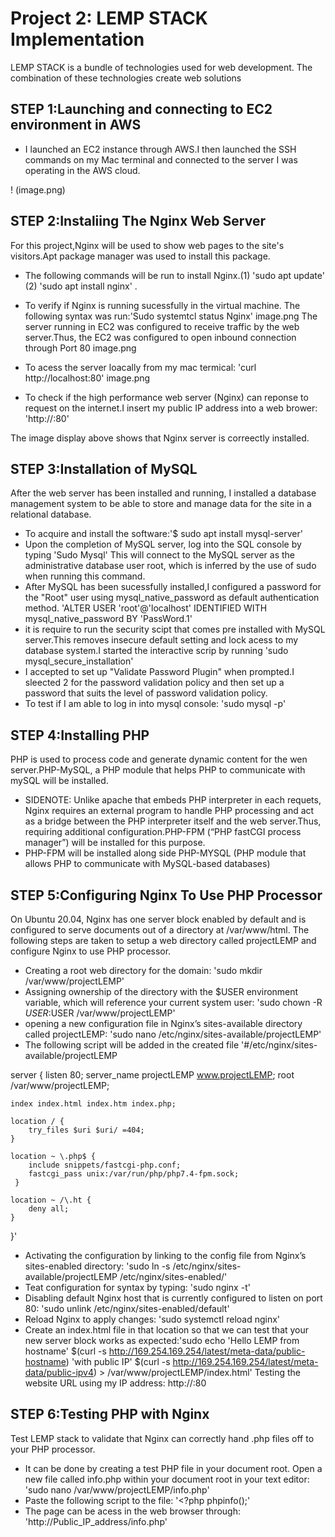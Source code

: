
# Project 2: LEMP STACK Implementation
LEMP STACK is a bundle of technologies used for web development. The combination of these technologies create web solutions

## STEP 1:Launching and connecting to EC2 environment in AWS

* I launched an EC2 instance through AWS.I then launched the SSH commands on my Mac terminal and connected to the server I was operating in the AWS cloud.

! (image.png)

## STEP 2:Instaliing The Nginx Web Server

For this project,Nginx will be used to show web pages to the site's visitors.Apt package manager was used to install this package. 
* The following commands will be run to install Nginx.(1) 'sudo apt update' (2) 'sudo apt install nginx' . 
* To verify if Nginx is running sucessfully in the virtual machine. The following syntax was run:'Sudo systemtcl status Nginx'
image.png 
The server running in EC2 was configured to receive traffic by the web server.Thus, the EC2 was configured to open inbound connection through Port 80
image.png

* To acess the server loacally from my mac termical: 'curl http://localhost:80'
image.png
* To check if the high performance web server (Nginx) can reponse to request on the internet.I insert my public IP address into a web brower: 'http://<Public-IP-Address>:80'

The image display above shows that Nginx server is correectly installed.

## STEP 3:Installation of MySQL

After the web server has been installed and running, I installed a database management system to be able to store and manage data for the site in a relational database. 
* To acquire and install the software:'$ sudo apt install mysql-server' 
* Upon the completion of MySQL server, log into the SQL console by typing 'Sudo Mysql' This will connect to the MySQL server as the administrative database user root, which is inferred by the use of sudo when running this command.
* After MySQL has been sucessfully installed,I configured a password for the "Root" user using mysql_native_password as default authentication method. 'ALTER USER 'root'@'localhost' IDENTIFIED WITH mysql_native_password BY 'PassWord.1'
 * it is require to run the security scipt that comes pre installed with MySQL server.This removes insecure default setting and lock acess to my database system.I started the interactive scrip by running 'sudo mysql_secure_installation'
 * I accepted to set up "Validate Password Plugin" when prompted.I sleected 2 for the password validation policy and then set up a password that suits the level of password validation policy.
 * To test if I am able to log in into mysql console: 'sudo mysql -p'

## STEP 4:Installing PHP
PHP is used to process code and generate dynamic content for the wen server.PHP-MySQL, a PHP module that helps PHP to communicate with mySQL will be installed.
* SIDENOTE: Unlike apache that embeds PHP interpreter in each requets, Nginx requires an external program to handle PHP processing and act as a bridge between the PHP interpreter itself and the web server.Thus, requiring additional configuration.PHP-FPM (“PHP fastCGI process manager”) will be installed for this purpose.
* PHP-FPM will be installed along side PHP-MYSQL (PHP module that allows PHP to communicate with MySQL-based databases)

## STEP 5:Configuring Nginx To Use PHP Processor

On Ubuntu 20.04, Nginx has one server block enabled by default and is configured to serve documents out of a directory at /var/www/html. The following steps are taken to setup a web directory called projectLEMP and configure Nginx to use PHP processor.
* Creating a root web directory for the domain: 'sudo mkdir /var/www/projectLEMP'
* Assigning ownership of the directory with the $USER environment variable, which will reference your current system user: 'sudo chown -R $USER:$USER /var/www/projectLEMP'
* opening a new configuration file in Nginx’s sites-available directory called projectLEMP: 'sudo nano /etc/nginx/sites-available/projectLEMP'
* The following script will be added in the created file
'#/etc/nginx/sites-available/projectLEMP

server {
    listen 80;
    server_name projectLEMP www.projectLEMP;
    root /var/www/projectLEMP;

    index index.html index.htm index.php;

    location / {
        try_files $uri $uri/ =404;
    }

    location ~ \.php$ {
        include snippets/fastcgi-php.conf;
        fastcgi_pass unix:/var/run/php/php7.4-fpm.sock;
     }

    location ~ /\.ht {
        deny all;
    }

}'
* Activating the configuration by linking to the config file from Nginx’s sites-enabled directory: 'sudo ln -s /etc/nginx/sites-available/projectLEMP /etc/nginx/sites-enabled/'
* Teat configuration for syntax by typing: 'sudo nginx -t'
* Disabling default Nginx host that is currently configured to listen on port 80: 'sudo unlink /etc/nginx/sites-enabled/default'
* Reload Nginx to apply changes: 'sudo systemctl reload nginx'
* Create an index.html file in that location so that we can test that your new server block works as expected:'sudo echo 'Hello LEMP from hostname' $(curl -s http://169.254.169.254/latest/meta-data/public-hostname) 'with public IP' $(curl -s http://169.254.169.254/latest/meta-data/public-ipv4) > /var/www/projectLEMP/index.html'
Testing the website URL using my IP address: http://<Public-IP-Address>:80
## STEP 6:Testing PHP with Nginx
Test LEMP stack to  validate that Nginx can correctly hand .php files off to your PHP processor.
* It can be done by creating a test PHP file in your document root. Open a new file called info.php within your document root in your text editor: 'sudo nano /var/www/projectLEMP/info.php'
* Paste the following script to the file: 
'<?php
phpinfo();'
* The page can be acess in the web browser through: 'http://Public_IP_address/info.php'


